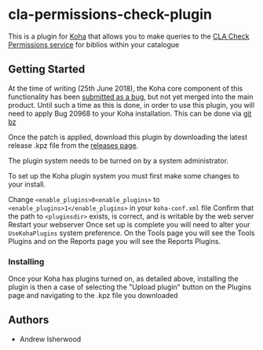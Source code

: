# cla-permissions-check-plugin

This is a plugin for [Koha](https://koha-community.org/) that allows you to make queries to the [CLA Check Permissions service](https://www.cla.co.uk/check-permissions-start) for biblios within your catalogue

## Getting Started

At the time of writing (25th June 2018), the Koha core component of this functionality has been [submitted as a bug](https://bugs.koha-community.org/bugzilla3/show_bug.cgi?id=20968),
but not yet merged into the main product. Until such a time as this is done, in order to use this plugin, you will need to apply Bug 20968 to your Koha installation. This can be done via [git bz](https://wiki.koha-community.org/wiki/Git_bz_configuration)

Once the patch is applied, download this plugin by downloading the latest release .kpz file from the [releases page](https://github.com/PTFS-Europe/cla-permissions-check-plugin/releases).

The plugin system needs to be turned on by a system administrator.

To set up the Koha plugin system you must first make some changes to your install.

Change `<enable_plugins>0<enable_plugins>` to `<enable_plugins>1</enable_plugins>` in your `koha-conf.xml` file
Confirm that the path to `<pluginsdir>` exists, is correct, and is writable by the web server
Restart your webserver
Once set up is complete you will need to alter your `UseKohaPlugins` system preference. On the Tools page you will see the Tools Plugins and on the Reports page you will see the Reports Plugins.

### Installing

Once your Koha has plugins turned on, as detailed above, installing the plugin is then a case of selecting the "Upload plugin" button on the Plugins page and navigating to the .kpz file you downloaded

## Authors

* Andrew Isherwood
